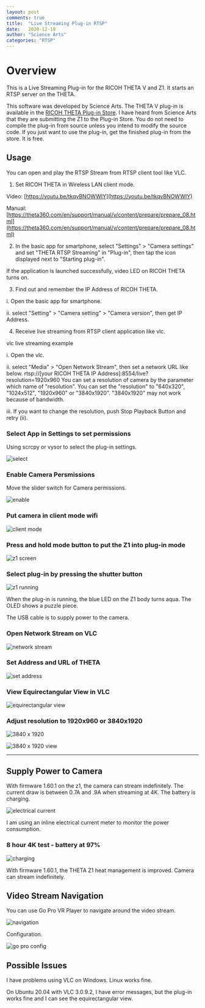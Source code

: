 ```yaml
---
layout: post
comments: true
title:  "Live Streaming Plug-in RTSP"
date:   2020-12-10
author: "Science Arts"
categories: "RTSP"
---
```


# Overview
This is a Live Streaming Plug-in for the RICOH THETA V and Z1.  It starts an RTSP
server on the THETA.

This software was developed by Science Arts.  The THETA V plug-in is available in the
[RICOH THETA Plug-in Store](https://pluginstore.theta360.com/plugins/com.sciencearts.rtspstreaming/).  I have heard from Science Arts that they are submitting the Z1 to the Plug-in Store.  You do not need to compile the plug-in from source unless you intend to modify the source code.   If you just want to use the plug-in, get the finished plug-in from the store.  It is free. 

## Usage

You can open and play the RTSP Stream from RTSP client tool like VLC.

1. Set RICOH THETA in Wireless LAN client mode.

Video: [https://youtu.be/tkqyBNOWWIY](https://youtu.be/tkqyBNOWWIY)

Manual: [https://theta360.com/en/support/manual/v/content/prepare/prepare_08.html](https://theta360.com/en/support/manual/v/content/prepare/prepare_08.html)

2. In the basic app for smartphone, select "Settings" > "Camera settings" and set "THETA RTSP Streaming" in "Plug-in", then tap the icon displayed next to "Starting plug-in".

If the application is launched successfully, video LED on RICOH THETA turns on.

3. Find out and remember the IP Address of RICOH THETA.

i. Open the basic app for smartphone.

ii. select "Setting" > "Camera setting" > "Camera version", then get IP Address.


4. Receive live streaming from RTSP client application like vlc.

vlc live streaming example

i. Open the vlc.

ii. select "Media" > "Open Network Stream", then set a network URL like below.
rtsp://[your RICOH THETA IP Address]:8554/live?resolution=1920x960
You can set a resolution of camera by the parameter which name of "resolution".
You can set the "resolution" to "640x320", "1024x512", "1920x960" or "3840x1920". "3840x1920" may not work because of bandwidth.

iii. If you want to change the resolution, push Stop Playback Button and retry (ii).

### Select App in Settings to set permissions

Using scrcpy or vysor to select the plug-in settings.

![select](/blog/img/2020-12/select.png)


### Enable Camera Persmissions

Move the slider switch for Camera permissions.

![enable](/blog/img/2020-12/enable.png)

### Put camera in client mode wifi

![client mode](/blog/img/2020-12/client-mode.png)


### Press and hold mode button to put the Z1 into plug-in mode

![z1 screen](/blog/img/2020-12/z1-screen.png)

### Select plug-in by pressing the shutter button

![z1 running](/blog/img/2020-12/z1-running.png)

When the plug-in is running, the blue LED on the Z1 body turns aqua. The OLED shows a puzzle piece.

The USB cable is to supply power to the camera.

### Open Network Stream on VLC

![network stream](/blog/img/2020-12/rtsp-vlc-open.png)

### Set Address and URL of THETA

![set address](/blog/img/2020-12/rtsp-network-address.png)

### View Equirectangular View in VLC

![equirectangular view](/blog/img/2020-12/rtsp-vlc-view.png)

### Adjust resolution to 1920x960 or 3840x1920

![3840 x 1920](/blog/img/2020-12/rtsp-3840x1920.png)


![3840 x 1920 view](/blog/img/2020-12/rtsp-3840x1920-view.png)

---

## Supply Power to Camera

With firmware 1.60.1 on the z1, the camera can stream indefinitely. The current draw is between 0.7A and .9A when streaming at 4K.  The battery is charging.

![electrical current](/blog/img/2020-12/electrical-current.png)


I am using an inline electrical current meter to monitor the power consumption.

### 8 hour 4K test - battery at 97%

![charging](/blog/img/2020-12/charging.png)


With firmware 1.60.1, the THETA Z1 heat management is improved.  Camera can stream indefinitely.

## Video Stream Navigation

You can use Go Pro VR Player to navigate around the video stream. 

![navigation](/blog/img/2020-12/navigation.gif)

Configuration.

![go pro config](/blog/img/2020-12/gopro-config.png)



## Possible Issues

I have problems using VLC on Windows.  Linux works fine.

On Ubuntu 20.04 with VLC 3.0.9.2, I have error messages, but the plug-in works fine and I can see the equirectangular view.